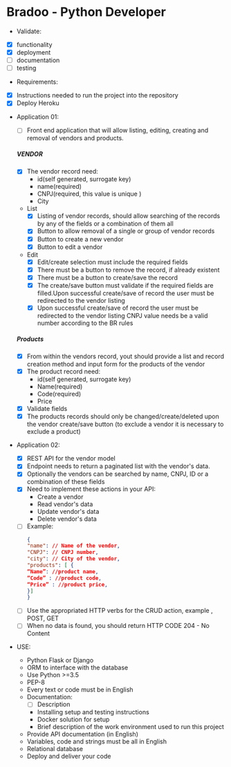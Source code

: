# Bradoo - Python Developer

- Validate:
- [x]  functionality
- [x]  deployment
- [ ]  documentation
- [ ]  testing

- Requirements:

- [x]  Instructions needed to run the project into the repository
- [x]  Deploy Heroku

- Application 01:

    - [ ]  Front end application that will allow listing, editing, creating and removal of vendors and products.
    ##### VENDOR
    - [x]  The vendor record need:
        - id(self generated, surrogate key)
        - name(required)
        - CNPJ(required, this value is unique )
        - City
    - List
        - [X] Listing of vendor records, should allow searching of the records by any of the fields or a combination of them all
        - [x] Button to allow removal of a single or group of vendor records
        - [x] Button to create a new vendor 
        - [x] Button to edit a vendor 
    - Edit
        - [x] Edit/create selection must include the required fields
        - [x] There must be a button to remove the record, if already existent 
        - [x] There must be a button to create/save the record
        - [x] The create/save button must validate if the required fields are filled.Upon successful create/save of record the user must be redirected to the vendor listing
        - [x] Upon successful create/save of record the user must be redirected to the vendor listing CNPJ value needs be a valid number according to the BR rules
    
    ##### Products
    - [x] From within the vendors record, yout should provide a list and record creation method and input form for the products of the vendor
    - [x] The product record need:
        - id(self generated, surrogate key) 
        - Name(required)
        - Code(required)
        - Price
    - [x] Validate fields
    - [x] The products records should only be changed/create/deleted upon the vendor create/save button (to exclude a vendor it is necessary to exclude a product)

- Application 02:
    - [x]  REST API for the vendor model
    - [x]  Endpoint needs to return a paginated list with the vendor's data.
    - [x]  Optionally the vendors can be searched by name, CNPJ, ID or a combination of these fields
    - [x] Need to implement these actions in your API:
        - Create a vendor
        - Read vendor's data
        - Update vendor's data
        - Delete vendor's data
    - [ ] Example:
        ```json
        {
        "name": // Name of the vendor,
        "CNPJ": // CNPJ number,
        "city": // City of the vendor,
        "products": [ {
        “Name”: //product name,
        “Code” : //product code,
        “Price” : //product price,
        }]
        }
        ```
    - [ ] Use the appropriated HTTP verbs for the CRUD action, example , POST, GET
    - [ ] When no data is found, you should return HTTP CODE 204 - No Content

- USE:
    - Python Flask or Django
    - ORM to interface with the database
    - Use Python >=3.5
    - PEP-8
    - Every text or code must be in English
    - Documentation:
        - [ ] Description
        - Installing setup and testing instructions
        - Docker solution for setup
        - Brief description of the work environment used to run this project
    - Provide API documentation (in English)
    - Variables, code and strings must be all in English
    - Relational database
    - Deploy and deliver your code
